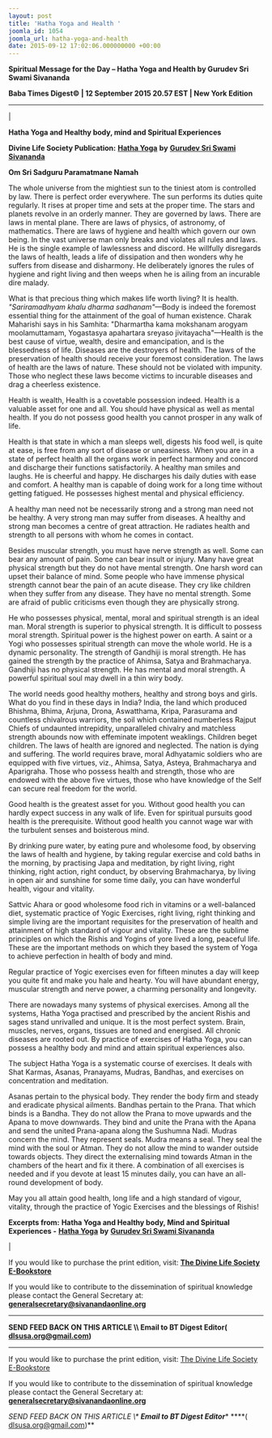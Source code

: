 ```yaml
---
layout: post
title: 'Hatha Yoga and Health '
joomla_id: 1054
joomla_url: hatha-yoga-and-health
date: 2015-09-12 17:02:06.000000000 +00:00
---
```

  

















































**Spiritual Message for the Day – Hatha Yoga and Health by Gurudev Sri Swami Sivananda**

 **Baba Times Digest© | 12 September 2015 20.57 EST | New York Edition**

* * *

| 

**Hatha Yoga and Healthy body, mind and Spiritual Experiences**

**Divine Life Society Publication:** [**Hatha Yoga**](http://www.dlshq.org/books/es61.htm#intro) **by** [**Gurudev Sri Swami Sivananda**](http://www.dlshq.org/saints/siva.htm)

**Om Sri Sadguru Paramatmane Namah**

The whole universe from the mightiest sun to the tiniest atom is controlled by law. There is perfect order everywhere. The sun performs its duties quite regularly. It rises at proper time and sets at the proper time. The stars and planets revolve in an orderly manner. They are governed by laws. There are laws in mental plane. There are laws of physics, of astronomy, of mathematics. There are laws of hygiene and health which govern our own being. In the vast universe man only breaks and violates all rules and laws. He is the single example of lawlessness and discord. He willfully disregards the laws of health, leads a life of dissipation and then wonders why he suffers from disease and disharmony. He deliberately ignores the rules of hygiene and right living and then weeps when he is ailing from an incurable dire malady.

What is that precious thing which makes life worth living? It is health. _"Sariramadhyam khalu dharma sadhanam"_—Body is indeed the foremost essential thing for the attainment of the goal of human existence. Charak Maharishi says in his Samhita: "Dharmartha kama mokshanam arogyam moolamuttamam, Yogastasya apahartara sreyaso jivitayacha"—Health is the best cause of virtue, wealth, desire and emancipation, and is the blessedness of life. Diseases are the destroyers of health. The laws of the preservation of health should receive your foremost consideration. The laws of health are the laws of nature. These should not be violated with impunity. Those who neglect these laws become victims to incurable diseases and drag a cheerless existence.

Health is wealth, Health is a covetable possession indeed. Health is a valuable asset for one and all. You should have physical as well as mental health. If you do not possess good health you cannot prosper in any walk of life.

Health is that state in which a man sleeps well, digests his food well, is quite at ease, is free from any sort of disease or uneasiness. When you are in a state of perfect health all the organs work in perfect harmony and concord and discharge their functions satisfactorily. A healthy man smiles and laughs. He is cheerful and happy. He discharges his daily duties with ease and comfort. A healthy man is capable of doing work for a long time without getting fatigued. He possesses highest mental and physical efficiency.

A healthy man need not be necessarily strong and a strong man need not be healthy. A very strong man may suffer from diseases. A healthy and strong man becomes a centre of great attraction. He radiates health and strength to all persons with whom he comes in contact.

Besides muscular strength, you must have nerve strength as well. Some can bear any amount of pain. Some can bear insult or injury. Many have great physical strength but they do not have mental strength. One harsh word can upset their balance of mind. Some people who have immense physical strength cannot bear the pain of an acute disease. They cry like children when they suffer from any disease. They have no mental strength. Some are afraid of public criticisms even though they are physically strong.

He who possesses physical, mental, moral and spiritual strength is an ideal man. Moral strength is superior to physical strength. It is difficult to possess moral strength. Spiritual power is the highest power on earth. A saint or a Yogi who possesses spiritual strength can move the whole world. He is a dynamic personality. The strength of Gandhiji is moral strength. He has gained the strength by the practice of Ahimsa, Satya and Brahmacharya. Gandhiji has no physical strength. He has mental and moral strength. A powerful spiritual soul may dwell in a thin wiry body.

The world needs good healthy mothers, healthy and strong boys and girls. What do you find in these days in India? India, the land which produced Bhishma, Bhima, Arjuna, Drona, Aswatthama, Kripa, Parasurama and countless chivalrous warriors, the soil which contained numberless Rajput Chiefs of undaunted intrepidity, unparalleled chivalry and matchless strength abounds now with effeminate impotent weaklings. Children beget children. The laws of health are ignored and neglected. The nation is dying and suffering. The world requires brave, moral Adhyatamic soldiers who are equipped with five virtues, viz., Ahimsa, Satya, Asteya, Brahmacharya and Aparigraha. Those who possess health and strength, those who are endowed with the above five virtues, those who have knowledge of the Self can secure real freedom for the world.

Good health is the greatest asset for you. Without good health you can hardly expect success in any walk of life. Even for spiritual pursuits good health is the prerequisite. Without good health you cannot wage war with the turbulent senses and boisterous mind.

By drinking pure water, by eating pure and wholesome food, by observing the laws of health and hygiene, by taking regular exercise and cold baths in the morning, by practising Japa and meditation, by right living, right thinking, right action, right conduct, by observing Brahmacharya, by living in open air and sunshine for some time daily, you can have wonderful health, vigour and vitality.

Sattvic Ahara or good wholesome food rich in vitamins or a well-balanced diet, systematic practice of Yogic Exercises, right living, right thinking and simple living are the important requisites for the preservation of health and attainment of high standard of vigour and vitality. These are the sublime principles on which the Rishis and Yogins of yore lived a long, peaceful life. These are the important methods on which they based the system of Yoga to achieve perfection in health of body and mind.

Regular practice of Yogic exercises even for fifteen minutes a day will keep you quite fit and make you hale and hearty. You will have abundant energy, muscular strength and nerve power, a charming personality and longevity.

There are nowadays many systems of physical exercises. Among all the systems, Hatha Yoga practised and prescribed by the ancient Rishis and sages stand unrivalled and unique. It is the most perfect system. Brain, muscles, nerves, organs, tissues are toned and energised. All chronic diseases are rooted out. By practice of exercises of Hatha Yoga, you can possess a healthy body and mind and attain spiritual experiences also.

The subject Hatha Yoga is a systematic course of exercises. It deals with Shat Karmas, Asanas, Pranayams, Mudras, Bandhas, and exercises on concentration and meditation.

Asanas pertain to the physical body. They render the body firm and steady and eradicate physical ailments. Bandhas pertain to the Prana. That which binds is a Bandha. They do not allow the Prana to move upwards and the Apana to move downwards. They bind and unite the Prana with the Apana and send the united Prana-apana along the Sushumna Nadi. Mudras concern the mind. They represent seals. Mudra means a seal. They seal the mind with the soul or Atman. They do not allow the mind to wander outside towards objects. They direct the externalising mind towards Atman in the chambers of the heart and fix it there. A combination of all exercises is needed and if you devote at least 15 minutes daily, you can have an all-round development of body.

May you all attain good health, long life and a high standard of vigour, vitality, through the practice of Yogic Exercises and the blessings of Rishis!



**Excerpts from:**  **Hatha Yoga and Healthy body, Mind and Spiritual Experiences -** [**Hatha Yoga**](http://www.dlshq.org/books/es61.htm#intro) **by** [**Gurudev Sri Swami Sivananda**](http://www.dlshq.org/saints/siva.htm)

 |



If you would like to purchase the print edition, visit: **[The Divine Life Society E-Bookstore](http://www.dlshq.org/download/download.htm)**

If you would like to contribute to the dissemination of spiritual knowledge please contact the General Secretary at: [](mailto:%20%3Cscript%20type=%27text/javascript%27%3E%20%3C%21--%20var%20prefix%20=%20%27ma%27%20+%20%27il%27%20+%20%27to%27;%20var%20path%20=%20%27hr%27%20+%20%27ef%27%20+%20%27=%27;%20var%20addy57016%20=%20%27generalsecretary%27%20+%20%27@%27;%20addy57016%20=%20addy57016%20+%20%27sivanandaonline%27%20+%20%27.%27%20+%20%27org%27;%20document.write%28%27%3Ca%20%27%20+%20path%20+%20%27%5C%27%27%20+%20prefix%20+%20%27:%27%20+%20addy57016%20+%20%27%5C%27%3E%27%29;%20document.write%28addy57016%29;%20document.write%28%27%3C%5C/a%3E%27%29;%20//--%3E%5Cn%20%3C/script%3E%3Cscript%20type=%27text/javascript%27%3E%20%3C%21--%20document.write%28%27%3Cspan%20style=%5C%27display:%20none;%5C%27%3E%27%29;%20//--%3E%20%3C/script%3EThis%20email%20address%20is%20being%20protected%20from%20spambots.%20You%20need%20JavaScript%20enabled%20to%20view%20it.%20%3Cscript%20type=%27text/javascript%27%3E%20%3C%21--%20document.write%28%27%3C/%27%29;%20document.write%28%27span%3E%27%29;%20//--%3E%20%3C/script%3E?subject=Contribution%20to%20Dissemination%20of%20Spiritual%20Knowledge) **generalsecretary@sivanandaonline.org**

****

**SEND FEED BACK ON THIS ARTICLE \\\ Email to BT Digest Editor[](mailto:%20%3Cscript%20type=%27text/javascript%27%3E%20%3C%21--%20var%20prefix%20=%20%27ma%27%20+%20%27il%27%20+%20%27to%27;%20var%20path%20=%20%27hr%27%20+%20%27ef%27%20+%20%27=%27;%20var%20addy72654%20=%20%27dlsusa.org%27%20+%20%27@%27;%20addy72654%20=%20addy72654%20+%20%27gmail%27%20+%20%27.%27%20+%20%27com%27;%20document.write%28%27%3Ca%20%27%20+%20path%20+%20%27%5C%27%27%20+%20prefix%20+%20%27:%27%20+%20addy72654%20+%20%27%5C%27%3E%27%29;%20document.write%28addy72654%29;%20document.write%28%27%3C%5C/a%3E%27%29;%20//--%3E%5Cn%20%3C/script%3E%3Cscript%20type=%27text/javascript%27%3E%20%3C%21--%20document.write%28%27%3Cspan%20style=%5C%27display:%20none;%5C%27%3E%27%29;%20//--%3E%20%3C/script%3EThis%20email%20address%20is%20being%20protected%20from%20spambots.%20You%20need%20JavaScript%20enabled%20to%20view%20it.%20%3Cscript%20type=%27text/javascript%27%3E%20%3C%21--%20document.write%28%27%3C/%27%29;%20document.write%28%27span%3E%27%29;%20//--%3E%20%3C/script%3E?subject=DLS%20Posts)( [dlsusa.org@gmail.com](mailto:dlsusa.org@gmail.com))**



* * *



  

If you would like to purchase the print edition, visit: [The Divine Life Society E-Bookstore](http://www.dlshq.org/download/download.htm)

If you would like to contribute to the dissemination of spiritual knowledge please contact the General Secretary at: **[generalsecretary@sivanandaonline.org](mailto:generalsecretary@sivanandaonline.org)**

**SEND FEED BACK ON THIS ARTICLE \\\**  **Email to BT Digest Editor**** [](mailto:%20%3Cscript%20type=%27text/javascript%27%3E%20%3C%21--%20var%20prefix%20=%20%27ma%27%20+%20%27il%27%20+%20%27to%27;%20var%20path%20=%20%27hr%27%20+%20%27ef%27%20+%20%27=%27;%20var%20addy72654%20=%20%27dlsusa.org%27%20+%20%27@%27;%20addy72654%20=%20addy72654%20+%20%27gmail%27%20+%20%27.%27%20+%20%27com%27;%20document.write%28%27%3Ca%20%27%20+%20path%20+%20%27%5C%27%27%20+%20prefix%20+%20%27:%27%20+%20addy72654%20+%20%27%5C%27%3E%27%29;%20document.write%28addy72654%29;%20document.write%28%27%3C%5C/a%3E%27%29;%20//--%3E%5Cn%20%3C/script%3E%3Cscript%20type=%27text/javascript%27%3E%20%3C%21--%20document.write%28%27%3Cspan%20style=%5C%27display:%20none;%5C%27%3E%27%29;%20//--%3E%20%3C/script%3EThis%20email%20address%20is%20being%20protected%20from%20spambots.%20You%20need%20JavaScript%20enabled%20to%20view%20it.%20%3Cscript%20type=%27text/javascript%27%3E%20%3C%21--%20document.write%28%27%3C/%27%29;%20document.write%28%27span%3E%27%29;%20//--%3E%20%3C/script%3E?subject=DLS%20Posts)****( [dlsusa.org@gmail.com](mailto:dlsusa.org@gmail.com))**  
